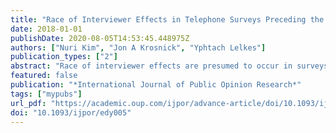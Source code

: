 ```yaml
---
title: "Race of Interviewer Effects in Telephone Surveys Preceding the 2008 U.S. Presidential Election"
date: 2018-01-01
publishDate: 2020-08-05T14:53:45.448975Z
authors: ["Nuri Kim", "Jon A Krosnick", "Yphtach Lelkes"]
publication_types: ["2"]
abstract: "Race of interviewer effects are presumed to occur in surveys because respondents answer questions differently depending on interviewer race. This article explored an alternative explanation: differential respondent recruitment. Data from telephone interviews conducted during the 2008 U.S. Presidential election campaign by major survey organizations (ABC News/Washington Post, CBS News/New York Times, and Gallup) indicate that African-American interviewers were more likely to elicit statements of the intent to vote for Barack Obama than White interviewers. But this effect occurred because African-American interviewers were more likely than White interviewers to elicit survey participation by African-American respondents, and/or White interviewers were more likely to elicit participation by White respondents. Thus, differences between interviewers in terms of responses obtained are not necessarily because of respondent lying."
featured: false
publication: "*International Journal of Public Opinion Research*"
tags: ["mypubs"]
url_pdf: "https://academic.oup.com/ijpor/advance-article/doi/10.1093/ijpor/edy005/4919655"
doi: "10.1093/ijpor/edy005"
---
```


